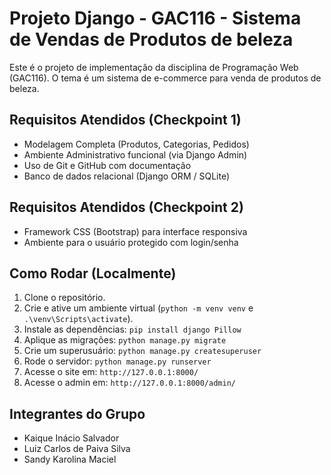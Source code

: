 # Projeto Django - GAC116 - Sistema de Vendas de Produtos de beleza

Este é o projeto de implementação da disciplina de Programação Web (GAC116).
O tema é um sistema de e-commerce para venda de produtos de beleza.

## Requisitos Atendidos (Checkpoint 1)

*  Modelagem Completa (Produtos, Categorias, Pedidos) 
*  Ambiente Administrativo funcional (via Django Admin)
*  Uso de Git e GitHub com documentação 
*  Banco de dados relacional (Django ORM / SQLite) 

## Requisitos Atendidos (Checkpoint 2)

*  Framework CSS (Bootstrap) para interface responsiva 
*  Ambiente para o usuário protegido com login/senha 

## Como Rodar (Localmente)

1.  Clone o repositório.
2.  Crie e ative um ambiente virtual (`python -m venv venv` e `.\venv\Scripts\activate`).
3.  Instale as dependências: `pip install django Pillow`
4.  Aplique as migrações: `python manage.py migrate`
5.  Crie um superusuário: `python manage.py createsuperuser`
6.  Rode o servidor: `python manage.py runserver`
7.  Acesse o site em: `http://127.0.0.1:8000/`
8.  Acesse o admin em: `http://127.0.0.1:8000/admin/`

## Integrantes do Grupo
* Kaique Inácio Salvador
* Luiz Carlos de Paiva Silva
* Sandy Karolina Maciel